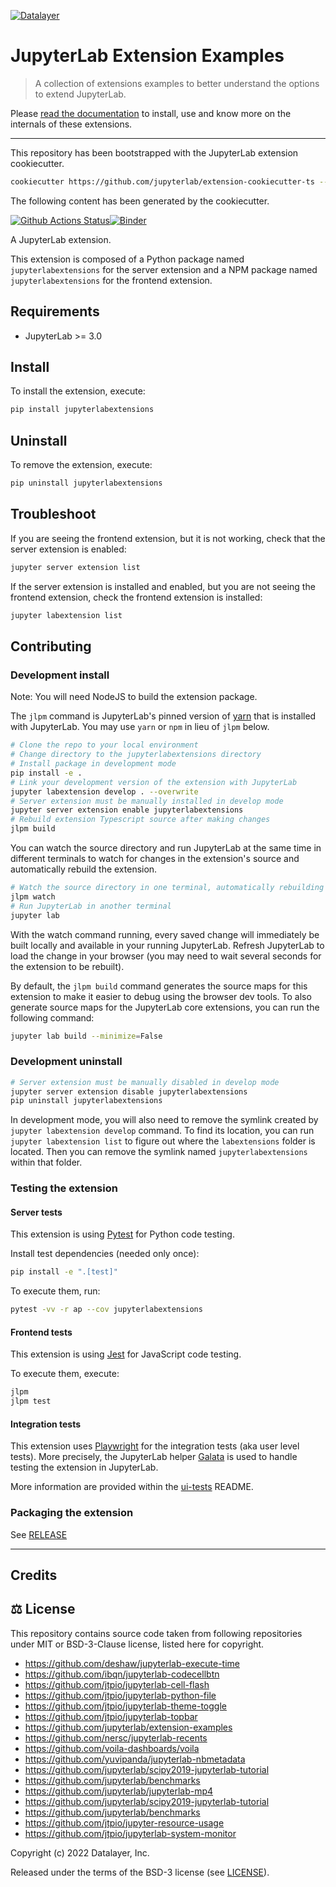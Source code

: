 [![Datalayer](https://assets.datalayer.design/datalayer-25.svg)](https://datalayer.io)

# JupyterLab Extension Examples

> A collection of extensions examples to better understand the options to extend JupyterLab.

Please [read the documentation](https://github.com/datalayer-examples/jupyterlab-extensions-example/blob/main/docs/index.md) to install, use and know more on the internals of these extensions.

<hr/>

This repository has been bootstrapped with the JupyterLab extension cookiecutter.

```bash
cookiecutter https://github.com/jupyterlab/extension-cookiecutter-ts --checkout 3.0
```

The following content has been generated by the cookiecutter.

[![Github Actions Status](https://github.com/datalayer-examples/jupyterlab-extensions-example/workflows/Build/badge.svg)](https://github.com/datalayer-examples/jupyterlab-extensions-example/actions/workflows/build.yml)[![Binder](https://mybinder.org/badge_logo.svg)](https://mybinder.org/v2/gh/datalayer-examples/jupyterlab-extensions-example/main?urlpath=lab)

A JupyterLab extension.

This extension is composed of a Python package named `jupyterlabextensions`
for the server extension and a NPM package named `jupyterlabextensions`
for the frontend extension.

## Requirements

- JupyterLab >= 3.0

## Install

To install the extension, execute:

```bash
pip install jupyterlabextensions
```

## Uninstall

To remove the extension, execute:

```bash
pip uninstall jupyterlabextensions
```

## Troubleshoot

If you are seeing the frontend extension, but it is not working, check
that the server extension is enabled:

```bash
jupyter server extension list
```

If the server extension is installed and enabled, but you are not seeing
the frontend extension, check the frontend extension is installed:

```bash
jupyter labextension list
```

## Contributing

### Development install

Note: You will need NodeJS to build the extension package.

The `jlpm` command is JupyterLab's pinned version of
[yarn](https://yarnpkg.com/) that is installed with JupyterLab. You may use
`yarn` or `npm` in lieu of `jlpm` below.

```bash
# Clone the repo to your local environment
# Change directory to the jupyterlabextensions directory
# Install package in development mode
pip install -e .
# Link your development version of the extension with JupyterLab
jupyter labextension develop . --overwrite
# Server extension must be manually installed in develop mode
jupyter server extension enable jupyterlabextensions
# Rebuild extension Typescript source after making changes
jlpm build
```

You can watch the source directory and run JupyterLab at the same time in different terminals to watch for changes in the extension's source and automatically rebuild the extension.

```bash
# Watch the source directory in one terminal, automatically rebuilding when needed
jlpm watch
# Run JupyterLab in another terminal
jupyter lab
```

With the watch command running, every saved change will immediately be built locally and available in your running JupyterLab. Refresh JupyterLab to load the change in your browser (you may need to wait several seconds for the extension to be rebuilt).

By default, the `jlpm build` command generates the source maps for this extension to make it easier to debug using the browser dev tools. To also generate source maps for the JupyterLab core extensions, you can run the following command:

```bash
jupyter lab build --minimize=False
```

### Development uninstall

```bash
# Server extension must be manually disabled in develop mode
jupyter server extension disable jupyterlabextensions
pip uninstall jupyterlabextensions
```

In development mode, you will also need to remove the symlink created by `jupyter labextension develop`
command. To find its location, you can run `jupyter labextension list` to figure out where the `labextensions`
folder is located. Then you can remove the symlink named `jupyterlabextensions` within that folder.

### Testing the extension

#### Server tests

This extension is using [Pytest](https://docs.pytest.org/) for Python code testing.

Install test dependencies (needed only once):

```sh
pip install -e ".[test]"
```

To execute them, run:

```sh
pytest -vv -r ap --cov jupyterlabextensions
```

#### Frontend tests

This extension is using [Jest](https://jestjs.io/) for JavaScript code testing.

To execute them, execute:

```sh
jlpm
jlpm test
```

#### Integration tests

This extension uses [Playwright](https://playwright.dev/docs/intro/) for the integration tests (aka user level tests).
More precisely, the JupyterLab helper [Galata](https://github.com/jupyterlab/jupyterlab/tree/master/galata) is used to handle testing the extension in JupyterLab.

More information are provided within the [ui-tests](./ui-tests/README.md) README.

### Packaging the extension

See [RELEASE](RELEASE.md)

<hr/>

## Credits

## ⚖️ License

This repository contains source code taken from following repositories under MIT or BSD-3-Clause license, listed here for copyright.

- https://github.com/deshaw/jupyterlab-execute-time
- https://github.com/ibqn/jupyterlab-codecellbtn
- https://github.com/jtpio/jupyterlab-cell-flash
- https://github.com/jtpio/jupyterlab-python-file
- https://github.com/jtpio/jupyterlab-theme-toggle
- https://github.com/jtpio/jupyterlab-topbar
- https://github.com/jupyterlab/extension-examples
- https://github.com/nersc/jupyterlab-recents
- https://github.com/voila-dashboards/voila
- https://github.com/yuvipanda/jupyterlab-nbmetadata
- https://github.com/jupyterlab/scipy2019-jupyterlab-tutorial
- https://github.com/jupyterlab/benchmarks
- https://github.com/jupyterlab/jupyterlab-mp4
- https://github.com/jupyterlab/scipy2019-jupyterlab-tutorial
- https://github.com/jupyterlab/benchmarks
- https://github.com/jtpio/jupyter-resource-usage
- https://github.com/jtpio/jupyterlab-system-monitor

Copyright (c) 2022 Datalayer, Inc.

Released under the terms of the BSD-3 license (see [LICENSE](./LICENSE)).
